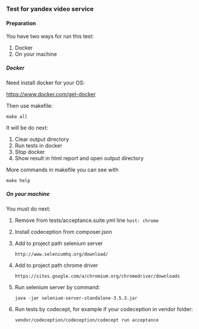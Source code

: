 ### Test for yandex video service
#### Preparation
You have two ways for run this test:
1) Docker
2) On your machine

##### Docker
Need install docker for your OS:

https://www.docker.com/get-docker

Then use makefile:

`make all` 

It will be do next:
1. Clear output directory
2. Run tests in docker
3. Stop docker
4. Show result in html report and open output directory

More commands in makefile you can see with

`make help`


##### On your machine
You must do next:
1. Remove from tests/acceptance.suite.yml line `host: chrome`
2. Install codeception from composer.json
3. Add to project path selenium server

    `http://www.seleniumhq.org/download/`
    
4. Add to project path chrome driver

    `https://sites.google.com/a/chromium.org/chromedriver/downloads`
    
5. Run selenium server by command:

    `java -jar selenium-server-standalone-3.5.3.jar`
    
6. Run tests by codecept, for example if your codeception in vendor folder:

    `vendor/codeception/codeception/codecept run acceptance`